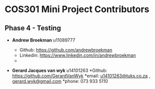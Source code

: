 # COS301 Mini Project Contributors

## Phase 4 - Testing

* **Andrew Broekman** u11089777
  * Github: https://github.com/andrewbroekman
  * Linkedin: https://www.linkedin.com/in/andrewbroekman
  * 
  
* **Gerard Jacques van wyk** u14101263
  *Github: https://github.com/GerardVanWyk
  *email: u14101263@tuks.co.za , gerard.wyk@gmail.com
  *phone: 073 933 5110
